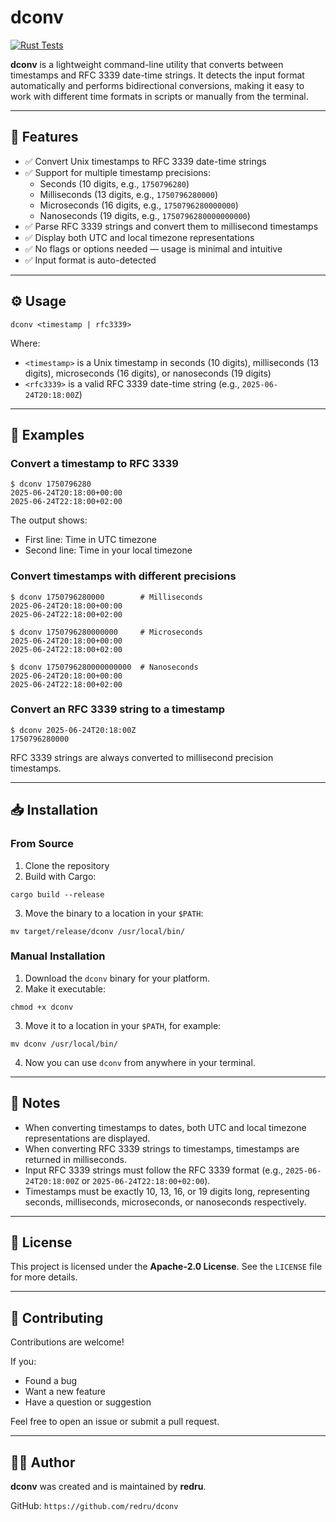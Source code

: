 # dconv

[![Rust Tests](https://github.com/redru/dconv/actions/workflows/rust-tests.yml/badge.svg)](https://github.com/redru/dconv/actions/workflows/rust-tests.yml)

**dconv** is a lightweight command-line utility that converts between timestamps and RFC 3339 date-time strings. It detects the input format automatically and performs bidirectional conversions, making it easy to work with different time formats in scripts or manually from the terminal.

---

## 🧭 Features

- ✅ Convert Unix timestamps to RFC 3339 date-time strings
- ✅ Support for multiple timestamp precisions:
  - Seconds (10 digits, e.g., `1750796280`)
  - Milliseconds (13 digits, e.g., `1750796280000`)
  - Microseconds (16 digits, e.g., `1750796280000000`)
  - Nanoseconds (19 digits, e.g., `1750796280000000000`)
- ✅ Parse RFC 3339 strings and convert them to millisecond timestamps
- ✅ Display both UTC and local timezone representations
- ✅ No flags or options needed — usage is minimal and intuitive
- ✅ Input format is auto-detected

---

## ⚙️ Usage

```
dconv <timestamp | rfc3339>
```

Where:

- `<timestamp>` is a Unix timestamp in seconds (10 digits), milliseconds (13 digits), microseconds (16 digits), or nanoseconds (19 digits)
- `<rfc3339>` is a valid RFC 3339 date-time string (e.g., `2025-06-24T20:18:00Z`)

---

## 📌 Examples

### Convert a timestamp to RFC 3339

```
$ dconv 1750796280
2025-06-24T20:18:00+00:00
2025-06-24T22:18:00+02:00
```

The output shows:
- First line: Time in UTC timezone
- Second line: Time in your local timezone

### Convert timestamps with different precisions

```
$ dconv 1750796280000        # Milliseconds
2025-06-24T20:18:00+00:00
2025-06-24T22:18:00+02:00

$ dconv 1750796280000000     # Microseconds
2025-06-24T20:18:00+00:00
2025-06-24T22:18:00+02:00

$ dconv 1750796280000000000  # Nanoseconds
2025-06-24T20:18:00+00:00
2025-06-24T22:18:00+02:00
```

### Convert an RFC 3339 string to a timestamp

```
$ dconv 2025-06-24T20:18:00Z
1750796280000
```

RFC 3339 strings are always converted to millisecond precision timestamps.

---

## 📥 Installation

### From Source

1. Clone the repository
2. Build with Cargo:

```
cargo build --release
```

3. Move the binary to a location in your `$PATH`:

```
mv target/release/dconv /usr/local/bin/
```

### Manual Installation

1. Download the `dconv` binary for your platform.
2. Make it executable:

```
chmod +x dconv
```

3. Move it to a location in your `$PATH`, for example:

```
mv dconv /usr/local/bin/
```

4. Now you can use `dconv` from anywhere in your terminal.

---

## 📖 Notes

- When converting timestamps to dates, both UTC and local timezone representations are displayed.
- When converting RFC 3339 strings to timestamps, timestamps are returned in milliseconds.
- Input RFC 3339 strings must follow the RFC 3339 format (e.g., `2025-06-24T20:18:00Z` or `2025-06-24T22:18:00+02:00`).
- Timestamps must be exactly 10, 13, 16, or 19 digits long, representing seconds, milliseconds, microseconds, or nanoseconds respectively.

---

## 🪪 License

This project is licensed under the **Apache-2.0 License**. See the `LICENSE` file for more details.

---

## 🤝 Contributing

Contributions are welcome!

If you:

- Found a bug
- Want a new feature
- Have a question or suggestion

Feel free to open an issue or submit a pull request.

---

## 🧑‍💻 Author

**dconv** was created and is maintained by **redru**.

GitHub: `https://github.com/redru/dconv`

